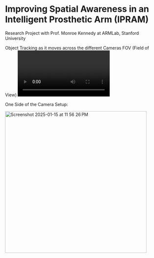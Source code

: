 # Improving Spatial Awareness in an Intelligent Prosthetic Arm (IPRAM)
Research Project with Prof. Monroe Kennedy at ARMLab, Stanford University 

Object Tracking as it moves across the different Cameras FOV (Field of View)
<video controls>
  <source src="/media/Camera Tracking.mp4" type="video/mp4">
  Your browser does not support the video tag.
</video>

One Side of the Camera Setup:

<img width="461" alt="Screenshot 2025-01-15 at 11 56 26 PM" src="https://github.com/user-attachments/assets/ec538415-5fce-46a3-98a8-0e235b7cf9d4" />



